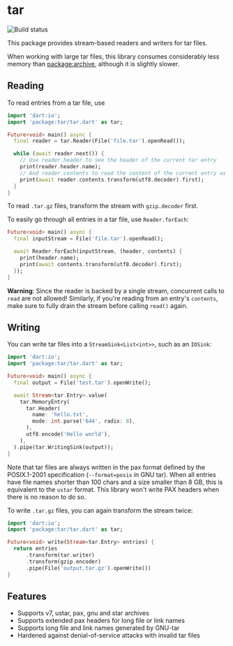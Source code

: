 # tar

![Build status](https://github.com/simolus3/tar/workflows/build/badge.svg)

This package provides stream-based readers and writers for tar files.

When working with large tar files, this library consumes considerably less memory
than [package:archive](https://pub.dev/packages/archive), although it is slightly slower.

## Reading

To read entries from a tar file, use

```dart
import 'dart:io';
import 'package:tar/tar.dart' as tar;

Future<void> main() async {
  final reader = tar.Reader(File('file.tar').openRead());

  while (await reader.next()) {
    // Use reader.header to see the header of the current tar entry
    print(reader.header.name);
    // And reader.contents to read the content of the current entry as a stream
    print(await reader.contents.transform(utf8.decoder).first);
  }
}
```

To read `.tar.gz` files, transform the stream with `gzip.decoder` first.

To easily go through all entries in a tar file, use `Reader.forEach`:

```dart
Future<void> main() async {
  final inputStream = File('file.tar').openRead();

  await Reader.forEach(inputStream, (header, contents) {
    print(header.name);
    print(await contents.transform(utf8.decoder).first);
  });
}
```

__Warning__: Since the reader is backed by a single stream, concurrent calls to
`read` are not allowed! Similarly, if you're reading from an entry's `contents`,
make sure to fully drain the stream before calling `read()` again.

## Writing

You can write tar files into a `StreamSink<List<int>>`, such as an `IOSink`:

```dart
import 'dart:io';
import 'package:tar/tar.dart' as tar;

Future<void> main() async {
  final output = File('test.tar').openWrite();

  await Stream<tar.Entry>.value(
    tar.MemoryEntry(
      tar.Header(
        name: 'hello.txt',
        mode: int.parse('644', radix: 8),
      ),
      utf8.encode('Hello world'),
    ),
  ).pipe(tar.WritingSink(output));
}
```

Note that tar files are always written in the pax format defined by the POSIX.1-2001 specification
(`--format=posix` in GNU tar).
When all entries have file names shorter than 100 chars and a size smaller than 8 GB, this is
equivalent to the `ustar` format. This library won't write PAX headers when there is no reason to do so.

To write `.tar.gz` files, you can again transform the stream twice:

```dart
import 'dart:io';
import 'package:tar/tar.dart' as tar;

Future<void> write(Stream<tar.Entry> entries) {
  return entries
      .transform(tar.writer)
      .transform(gzip.encoder)
      .pipe(File('output.tar.gz').openWrite())
}
```

## Features

- Supports v7, ustar, pax, gnu and star archives
- Supports extended pax headers for long file or link names
- Supports long file and link names generated by GNU-tar
- Hardened against denial-of-service attacks with invalid tar files
